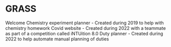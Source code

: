 # GRASS
Welcome 
Chemistry experiment planner - Created during 2019 to help with chemistry homework
Covid website - Created during 2022 with a teammate as part of a competition called iNTUition 8.0
Duty planner - Created during 2022 to help automate manual planning of duties
